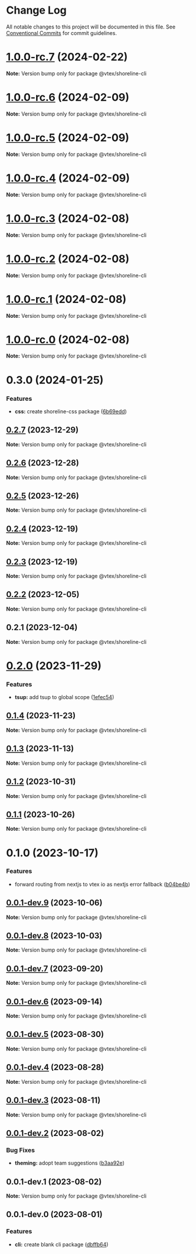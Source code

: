 # Change Log

All notable changes to this project will be documented in this file.
See [Conventional Commits](https://conventionalcommits.org) for commit guidelines.

# [1.0.0-rc.7](https://github.com/vtex/shoreline/compare/@vtex/shoreline-cli@1.0.0-rc.6...@vtex/shoreline-cli@1.0.0-rc.7) (2024-02-22)

**Note:** Version bump only for package @vtex/shoreline-cli

# [1.0.0-rc.6](https://github.com/vtex/shoreline/compare/@vtex/shoreline-cli@1.0.0-rc.5...@vtex/shoreline-cli@1.0.0-rc.6) (2024-02-09)

**Note:** Version bump only for package @vtex/shoreline-cli

# [1.0.0-rc.5](https://github.com/vtex/shoreline/compare/@vtex/shoreline-cli@1.0.0-rc.4...@vtex/shoreline-cli@1.0.0-rc.5) (2024-02-09)

**Note:** Version bump only for package @vtex/shoreline-cli

# [1.0.0-rc.4](https://github.com/vtex/shoreline/compare/@vtex/shoreline-cli@1.0.0-rc.3...@vtex/shoreline-cli@1.0.0-rc.4) (2024-02-09)

**Note:** Version bump only for package @vtex/shoreline-cli

# [1.0.0-rc.3](https://github.com/vtex/shoreline/compare/@vtex/shoreline-cli@1.0.0-rc.2...@vtex/shoreline-cli@1.0.0-rc.3) (2024-02-08)

**Note:** Version bump only for package @vtex/shoreline-cli

# [1.0.0-rc.2](https://github.com/vtex/shoreline/compare/@vtex/shoreline-cli@1.0.0-rc.1...@vtex/shoreline-cli@1.0.0-rc.2) (2024-02-08)

**Note:** Version bump only for package @vtex/shoreline-cli

# [1.0.0-rc.1](https://github.com/vtex/shoreline/compare/@vtex/shoreline-cli@1.0.0-rc.0...@vtex/shoreline-cli@1.0.0-rc.1) (2024-02-08)

**Note:** Version bump only for package @vtex/shoreline-cli

# [1.0.0-rc.0](https://github.com/vtex/shoreline/compare/@vtex/shoreline-cli@0.3.0...@vtex/shoreline-cli@1.0.0-rc.0) (2024-02-08)

**Note:** Version bump only for package @vtex/shoreline-cli

# 0.3.0 (2024-01-25)

### Features

- **css:** create shoreline-css package ([6b69edd](https://github.com/vtex/shoreline/commit/6b69edd8daa600deabc386e128e7779f6a6cf952))

## [0.2.7](https://github.com/vtex/shoreline/compare/@vtex/shoreline-cli@0.2.6...@vtex/shoreline-cli@0.2.7) (2023-12-29)

**Note:** Version bump only for package @vtex/shoreline-cli

## [0.2.6](https://github.com/vtex/shoreline/compare/@vtex/shoreline-cli@0.2.5...@vtex/shoreline-cli@0.2.6) (2023-12-28)

**Note:** Version bump only for package @vtex/shoreline-cli

## [0.2.5](https://github.com/vtex/shoreline/compare/@vtex/shoreline-cli@0.2.4...@vtex/shoreline-cli@0.2.5) (2023-12-26)

**Note:** Version bump only for package @vtex/shoreline-cli

## [0.2.4](https://github.com/vtex/shoreline/compare/@vtex/shoreline-cli@0.2.2...@vtex/shoreline-cli@0.2.4) (2023-12-19)

**Note:** Version bump only for package @vtex/shoreline-cli

## [0.2.3](https://github.com/vtex/shoreline/compare/@vtex/shoreline-cli@0.2.2...@vtex/shoreline-cli@0.2.3) (2023-12-19)

**Note:** Version bump only for package @vtex/shoreline-cli

## [0.2.2](https://github.com/vtex/shoreline/compare/@vtex/shoreline-cli@0.2.1...@vtex/shoreline-cli@0.2.2) (2023-12-05)

**Note:** Version bump only for package @vtex/shoreline-cli

## 0.2.1 (2023-12-04)

**Note:** Version bump only for package @vtex/shoreline-cli

# [0.2.0](https://github.com/vtex/shoreline/compare/@vtex/shoreline-cli@0.1.4...@vtex/shoreline-cli@0.2.0) (2023-11-29)

### Features

- **tsup:** add tsup to global scope ([1efec54](https://github.com/vtex/shoreline/commit/1efec5401933eb1d06651e60ebd087a2a1c18e35))

## [0.1.4](https://github.com/vtex/shoreline/compare/@vtex/shoreline-cli@0.1.3...@vtex/shoreline-cli@0.1.4) (2023-11-23)

**Note:** Version bump only for package @vtex/shoreline-cli

## [0.1.3](https://github.com/vtex/shoreline/compare/@vtex/shoreline-cli@0.1.2...@vtex/shoreline-cli@0.1.3) (2023-11-13)

**Note:** Version bump only for package @vtex/shoreline-cli

## [0.1.2](https://github.com/vtex/shoreline/compare/@vtex/shoreline-cli@0.1.1...@vtex/shoreline-cli@0.1.2) (2023-10-31)

**Note:** Version bump only for package @vtex/shoreline-cli

## [0.1.1](https://github.com/vtex/shoreline/compare/@vtex/shoreline-cli@0.1.0...@vtex/shoreline-cli@0.1.1) (2023-10-26)

**Note:** Version bump only for package @vtex/shoreline-cli

# 0.1.0 (2023-10-17)

### Features

- forward routing from nextjs to vtex io as nextjs error fallback ([b04be4b](https://github.com/vtex/shoreline/commit/b04be4bae9d20124443e762c661d7719cdb3d22d))

## [0.0.1-dev.9](https://github.com/vtex/shoreline/compare/@vtex/shoreline-cli@0.0.1-dev.8...@vtex/shoreline-cli@0.0.1-dev.9) (2023-10-06)

**Note:** Version bump only for package @vtex/shoreline-cli

## [0.0.1-dev.8](https://github.com/vtex/shoreline/compare/@vtex/shoreline-cli@0.0.1-dev.7...@vtex/shoreline-cli@0.0.1-dev.8) (2023-10-03)

**Note:** Version bump only for package @vtex/shoreline-cli

## [0.0.1-dev.7](https://github.com/vtex/shoreline/compare/@vtex/shoreline-cli@0.0.1-dev.6...@vtex/shoreline-cli@0.0.1-dev.7) (2023-09-20)

**Note:** Version bump only for package @vtex/shoreline-cli

## [0.0.1-dev.6](https://github.com/vtex/shoreline/compare/@vtex/shoreline-cli@0.0.1-dev.5...@vtex/shoreline-cli@0.0.1-dev.6) (2023-09-14)

**Note:** Version bump only for package @vtex/shoreline-cli

## [0.0.1-dev.5](https://github.com/vtex/shoreline/compare/@vtex/shoreline-cli@0.0.1-dev.4...@vtex/shoreline-cli@0.0.1-dev.5) (2023-08-30)

**Note:** Version bump only for package @vtex/shoreline-cli

## [0.0.1-dev.4](https://github.com/vtex/shoreline/compare/@vtex/shoreline-cli@0.0.1-dev.3...@vtex/shoreline-cli@0.0.1-dev.4) (2023-08-28)

**Note:** Version bump only for package @vtex/shoreline-cli

## [0.0.1-dev.3](https://github.com/vtex/shoreline/compare/@vtex/shoreline-cli@0.0.1-dev.2...@vtex/shoreline-cli@0.0.1-dev.3) (2023-08-11)

**Note:** Version bump only for package @vtex/shoreline-cli

## [0.0.1-dev.2](https://github.com/vtex/shoreline/compare/@vtex/shoreline-cli@0.0.1-dev.1...@vtex/shoreline-cli@0.0.1-dev.2) (2023-08-02)

### Bug Fixes

- **theming:** adopt team suggestions ([b3aa92e](https://github.com/vtex/shoreline/commit/b3aa92ee8af383d43699fea3b9d751ee22da5c62))

## 0.0.1-dev.1 (2023-08-02)

**Note:** Version bump only for package @vtex/shoreline-cli

## 0.0.1-dev.0 (2023-08-01)

### Features

- **cli:** create blank cli package ([dbffb64](https://github.com/vtex/shoreline/commit/dbffb640067cafcc97c215e9945baa95fdca266b))

